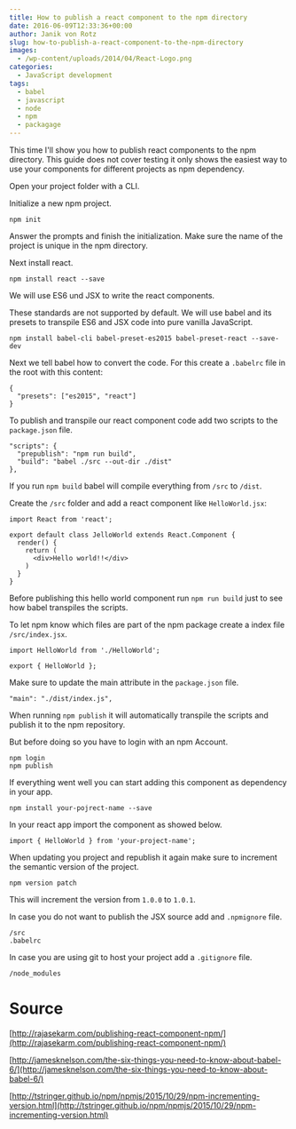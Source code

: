 ```yaml
---
title: How to publish a react component to the npm directory
date: 2016-06-09T12:33:36+00:00
author: Janik von Rotz
slug: how-to-publish-a-react-component-to-the-npm-directory
images:
  - /wp-content/uploads/2014/04/React-Logo.png
categories:
  - JavaScript development
tags:
  - babel
  - javascript
  - node
  - npm
  - packagage
---
```

This time I'll show you how to publish react components to the npm directory. This guide does not cover testing it only shows the easiest way to use your components for different projects as npm dependency.

<!--more-->

Open your project folder with a CLI.

Initialize a new npm project.

    npm init

Answer the prompts and finish the initialization. Make sure the name of the project is unique in the npm directory.

Next install react.

    npm install react --save

We will use ES6 und JSX to write the react components.

These standards are not supported by default. We will use babel and its presets to transpile ES6 and JSX code into pure vanilla JavaScript.

    npm install babel-cli babel-preset-es2015 babel-preset-react --save-dev

Next we tell babel how to convert the code. For this create a `.babelrc` file in the root with this content:

```
{
  "presets": ["es2015", "react"]
}
```

To publish and transpile our react component code add two scripts to the `package.json` file.

```
"scripts": {
  "prepublish": "npm run build",
  "build": "babel ./src --out-dir ./dist"
},
```

If you run `npm build` babel will compile everything from `/src` to `/dist`.

Create the `/src` folder and add a react component like `HelloWorld.jsx`:

```
import React from 'react';

export default class JelloWorld extends React.Component {
  render() {
    return (
      <div>Hello world!!</div>
    )
  }
}
```

Before publishing this hello world component run `npm run build` just to see how babel transpiles the scripts.

To let npm know which files are part of the npm package create a index file `/src/index.jsx`.

```
import HelloWorld from './HelloWorld';

export { HelloWorld };
```

Make sure to update the main attribute in the `package.json` file.

```
"main": "./dist/index.js",
```

When running `npm publish` it will automatically transpile the scripts and publish it to the npm repository.

But before doing so you have to login with an npm Account.

    npm login
    npm publish

If everything went well you can start adding this component as dependency in your app.

    npm install your-pojrect-name --save

In your react app import the component as showed below.

    import { HelloWorld } from 'your-project-name';

When updating you project and republish it again make sure to increment the semantic version of the project.

    npm version patch

This will increment the version from `1.0.0` to `1.0.1`.

In case you do not want to publish the JSX source add and `.npmignore` file.

```
/src
.babelrc
```

In case you are using git to host your project add a `.gitignore` file.

```
/node_modules
```

# Source

[http://rajasekarm.com/publishing-react-component-npm/](http://rajasekarm.com/publishing-react-component-npm/)

[http://jamesknelson.com/the-six-things-you-need-to-know-about-babel-6/](http://jamesknelson.com/the-six-things-you-need-to-know-about-babel-6/)

[http://tstringer.github.io/npm/npmjs/2015/10/29/npm-incrementing-version.html](http://tstringer.github.io/npm/npmjs/2015/10/29/npm-incrementing-version.html)
